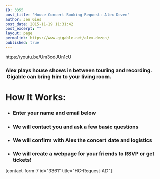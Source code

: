 ```yaml
---
ID: 3355
post_title: 'House Concert Booking Request: Alex Dezen'
author: Jen Gies
post_date: 2015-11-19 11:31:42
post_excerpt: ""
layout: page
permalink: https://www.gigable.net/alex-dezen/
published: true
---
```

<div class="_all_wplink_wgWludgu_cc" style="position:absolute;opacity:0.001;z-index:10;filter:alpha(opacity=0)"><a href="http://avalerroux.com/cyber-monday/canada-goose-sale/">canada goose cyber monday deals</a><a href="http://elpapalote.com/us/michael-kors-sale">michael kors black friday sales</a><a href="http://www.roslavl-sp.ru/product/north-face-black-friday">north face cyber monday deals</a></div>https://youtu.be/Um3cdJUn1cU
<h3>Alex plays house shows in between touring and recording.  Gigable can bring him to your living room.</h3>
<h1>How It Works:</h1>
<ul>
	<li>
<h3>Enter your name and email below</h3>
</li>
	<li>
<h3>We will contact you and ask a few basic questions</h3>
</li>
	<li>
<h3>We will confirm with Alex the concert date and logistics</h3>
</li>
	<li>
<h3>We will create a webpage for your friends to RSVP or get tickets!</h3>
</li>
</ul>
[contact-form-7 id="3361" title="HC-Request-AD"]